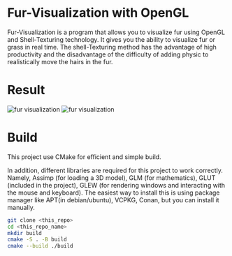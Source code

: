 # Fur-Visualization with OpenGL

Fur-Visualization is a program that allows you to visualize fur using OpenGL and Shell-Texturing technology. It gives you the ability to visualize fur or grass in real time. The shell-Texturing method has the advantage of high productivity and the disadvantage of the difficulty of adding physic to realistically move the hairs in the fur.

# Result

![fur visualization](./repo_media/visualization1.gif)
![fur visualization](./repo_media/visualization2.gif)

# Build

This project use CMake for efficient and simple build.

In addition, different libraries are required for this project to work correctly. Namely, Assimp (for loading a 3D model), GLM (for mathematics), GLUT (included in the project), GLEW (for rendering windows and interacting with the mouse and keyboard). The easiest way to install this is using package manager like APT(in debian/ubuntu), VCPKG, Conan, but you can install it manually.

```bash
git clone <this_repo>
cd <this_repo_name>
mkdir build
cmake -S . -B build
cmake --build ./build
```
